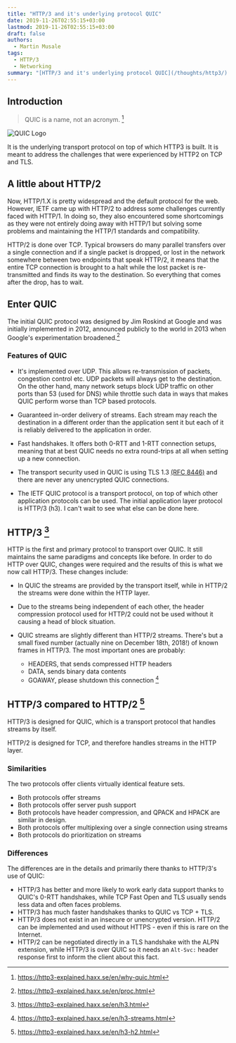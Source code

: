 ```yaml
---
title: "HTTP/3 and it's underlying protocol QUIC"
date: 2019-11-26T02:55:15+03:00
lastmod: 2019-11-26T02:55:15+03:00
draft: false
authors:
  - Martin Musale
tags:
  - HTTP/3
  - Networking
summary: "[HTTP/3 and it's underlying protocol QUIC](/thoughts/http3/) talks about the new HTTP/3 layer and the underlying protocol QUIC. It's from the very nice read by Daniel Haxx called [HTTP/3 Explained](https://daniel.haxx.se/http3-explained) – which you should read as it details the processes, how it works and what the future holds for HTPP/3 and QUIC."
---
```


## Introduction

> QUIC is a name, not an acronym. [^1]

![QUIC Logo](https://http3-explained.haxx.se/images/QUIC.png)

It is the underlying transport protocol on top of which HTTP3 is built. It is meant to address the challenges that were experienced by HTTP2 on TCP and TLS.

## A little about HTTP/2

Now, HTTP/1.X is pretty widespread and the default protocol for the web. However, IETF came up with HTTP/2 to address some challenges currently faced with HTTP/1. In doing so, they also encountered some shortcomings as they were not entirely doing away with HTTP/1 but solving some problems and maintaining the HTTP/1 standards and compatibility.

HTTP/2 is done over TCP. Typical browsers do many parallel transfers over a single connection and if a single packet is dropped, or lost in the network somewhere between two endpoints that speak HTTP/2, it means that the entire TCP connection is brought to a halt while the lost packet is re-transmitted and finds its way to the destination. So everything that comes after the drop, has to wait.

## Enter QUIC

The initial QUIC protocol was designed by Jim Roskind at Google and was initially implemented in 2012, announced publicly to the world in 2013 when Google's experimentation broadened.[^2]

### Features of QUIC

- It's implemented over UDP. This allows re-transmission of packets, congestion control etc. UDP packets will always get to the destination. On the other hand, many network setups block UDP traffic on other ports than 53 (used for DNS) while throttle such data in ways that makes QUIC perform worse than TCP based protocols.

- Guaranteed in-order delivery of streams. Each stream may reach the destination in a different order than the application sent it but each of it is reliably delivered to the application in order.

- Fast handshakes. It offers both 0-RTT and 1-RTT connection setups, meaning that at best QUIC needs no extra round-trips at all when setting up a new connection.

- The transport security used in QUIC is using TLS 1.3 [(RFC 8446)](https://tools.ietf.org/html/rfc8446) and there are never any unencrypted QUIC connections.
- The IETF QUIC protocol is a transport protocol, on top of which other application protocols can be used. The initial application layer protocol is HTTP/3 (h3). I can't wait to see what else can be done here.

## HTTP/3 [^3]

HTTP is the first and primary protocol to transport over QUIC. It still maintains the same paradigms and concepts like before. In order to do HTTP over QUIC, changes were required and the results of this is what we now call HTTP/3. These changes include:

- In QUIC the streams are provided by the transport itself, while in HTTP/2 the streams were done within the HTTP layer.

- Due to the streams being independent of each other, the header compression protocol used for HTTP/2 could not be used without it causing a head of block situation.

- QUIC streams are slightly different than HTTP/2 streams. There's but a small fixed number (actually nine on December 18th, 2018!) of known frames in HTTP/3. The most important ones are probably:
  - HEADERS, that sends compressed HTTP headers
  - DATA, sends binary data contents
  - GOAWAY, please shutdown this connection [^4]

## HTTP/3 compared to HTTP/2 [^5]

HTTP/3 is designed for QUIC, which is a transport protocol that handles streams by itself.

HTTP/2 is designed for TCP, and therefore handles streams in the HTTP layer.

### Similarities

The two protocols offer clients virtually identical feature sets.

- Both protocols offer streams
- Both protocols offer server push support
- Both protocols have header compression, and QPACK and HPACK are similar in design.
- Both protocols offer multiplexing over a single connection using streams
- Both protocols do prioritization on streams

### Differences

The differences are in the details and primarily there thanks to HTTP/3's use of QUIC:

- HTTP/3 has better and more likely to work early data support thanks to QUIC's 0-RTT handshakes, while TCP Fast Open and TLS usually sends less data and often faces problems.
- HTTP/3 has much faster handshakes thanks to QUIC vs TCP + TLS.
- HTTP/3 does not exist in an insecure or unencrypted version. HTTP/2 can be implemented and used without HTTPS - even if this is rare on the Internet.
- HTTP/2 can be negotiated directly in a TLS handshake with the ALPN extension, while HTTP/3 is over QUIC so it needs an `Alt-Svc:` header response first to inform the client about this fact.

[^1]: https://http3-explained.haxx.se/en/why-quic.html
[^2]: https://http3-explained.haxx.se/en/proc.html
[^3]: https://http3-explained.haxx.se/en/h3.html
[^4]: https://http3-explained.haxx.se/en/h3-streams.html
[^5]: https://http3-explained.haxx.se/en/h3-h2.html

